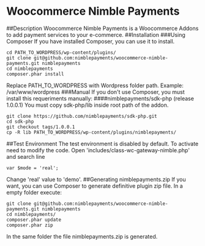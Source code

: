# Woocommerce Nimble Payments
##Description
Woocommerce Nimble Payments is a Woocommerce Addons to add payment services to your e-commerce.
##Installation
###Using Composer
If you have installed Composer, you can use it to install.
```
cd PATH_TO_WORDPRESS/wp-content/plugins/
git clone git@github.com:nimblepayments/woocommerce-nimble-payments.git nimblepayments
cd nimblepayments
composer.phar install
```
Replace PATH_TO_WORDPRESS with Wordpress folder path. Example: /var/www/wordpress
###Manual
If you don't use Composer, you must install this requeriments manually:
####nimblepayments/sdk-php (release 1.0.0.1)
You must copy sdk-php/lib inside root path of the addon.
```
git clone https://github.com/nimblepayments/sdk-php.git
cd sdk-php
git checkout tags/1.0.0.1
cp -R lib PATH_TO_WORDPRESS/wp-content/plugins/nimblepayments/
```
##Test Environment
The test environment is disabled by default. To activate need to modify the code.
Open 'includes/class-wc-gateway-nimble.php' and search line
```
var $mode = 'real';
```
Change 'real' value to 'demo'. 
##Generating nimblepayments.zip
If you want, you can use Composer to generate definitive plugin zip file.
In a empty folder execute:
```
git clone git@github.com:nimblepayments/woocommerce-nimble-payments.git nimblepayments
cd nimblepayments/
composer.phar update
composer.phar zip
```
In the same folder the file nimblepayments.zip is generated.
